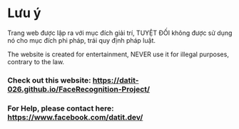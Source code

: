 # Lưu ý
Trang web được lập ra với mục đích giải trí, TUYỆT ĐỐI không được sử dụng nó cho mục đích phi pháp, trái quy định pháp luật.

The website is created for entertainment, NEVER use it for illegal purposes, contrary to the law.

### Check out this website: https://datit-026.github.io/FaceRecognition-Project/
### For Help, please contact here: https://www.facebook.com/datit.dev/
